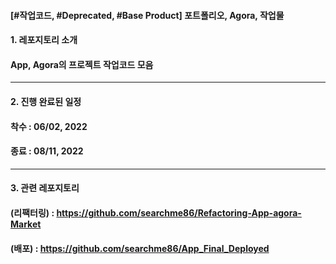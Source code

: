 #### [#작업코드, #Deprecated, #Base Product] 포트폴리오, Agora, 작업물

#### 1. 레포지토리 소개
#### App, Agora의 프로젝트 작업코드 모음
---

#### 2. 진행 완료된 일정
#### 착수 : 06/02, 2022
#### 종료 : 08/11, 2022
---

#### 3. 관련 레포지토리
#### (리팩터링) : https://github.com/searchme86/Refactoring-App-agora-Market
#### (배포) : https://github.com/searchme86/App_Final_Deployed
